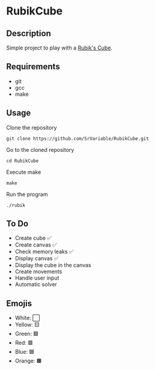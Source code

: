 # RubikCube

## Description

Simple project to play with a [Rubik's Cube](https://en.wikipedia.org/wiki/Rubik%27s_Cube).

## Requirements

- git
- gcc
- make

## Usage

Clone the repository

```Shell
git clone https://github.com/SrVariable/RubikCube.git
```

Go to the cloned repository
```Shell
cd RubikCube
```

Execute make

```Shell
make
```

Run the program

```Shell
./rubik
```

## To Do

- Create cube ✅
- Create canvas ✅
- Check memory leaks ✅
- Display canvas ✅
- Display the cube in the canvas
- Create movements
- Handle user input
- Automatic solver

## Emojis

- White: ⬜
- Yellow: 🟨
- Green: 🟩
- Red: 🟥
- Blue: 🟦
- Orange: 🟧
